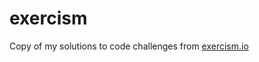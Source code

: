 # exercism
Copy of my solutions to code challenges from [exercism.io](https://exercism.io/profiles/dvllio)

